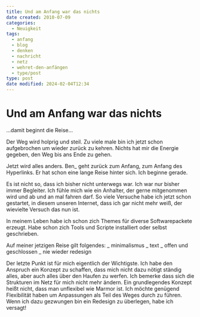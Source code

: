 ```yaml
---
title: Und am Anfang war das nichts
date created: 2010-07-09
categories:
  - Neuigkeit
tags:
  - anfang
  - blog
  - denken
  - nachricht
  - netz
  - wehret-den-anfängen
  - type/post
type: post
date modified: 2024-02-04T12:34
---
```


# Und am Anfang war das nichts

...damit beginnt die Reise...

Der Weg wird holprig und steil. Zu viele male bin ich jetzt schon aufgebrochen um wieder zurück zu kehren. Nichts hat mir die Energie gegeben, den Weg bis ans Ende zu gehen.

Jetzt wird alles anders. Ben\_ geht zurück zum Anfang, zum Anfang des Hyperlinks. Er hat schon eine lange Reise hinter sich. Ich beginne gerade.

Es ist nicht so, dass ich bisher nicht unterwegs war. Ich war nur bisher immer Begleiter. Ich fühle mich wie ein Anhalter, der gerne mitgenommen wird und ab und an mal fahren darf. So viele Versuche habe ich jetzt schon gestartet, in diesem unseren Internet, dass ich gar nicht mehr weiß, der wievielte Versuch das nun ist.

In meinem Leben habe ich schon zich Themes für diverse Softwarepackete erzeugt. Habe schon zich Tools und Scripte installiert oder selbst geschrieben.

Auf meiner jetzigen Reise gilt folgendes:
\_ minimalismus
\_ text
\_ offen und geschlossen
\_ nie wieder redesign

Der letzte Punkt ist für mich eigentlich der Wichtigste. Ich habe den Anspruch ein Konzept zu schaffen, dass mich nicht dazu nötigt ständig alles, aber auch alles über den Haufen zu werfen. Ich bemerke dass sich die Strukturen im Netz für mich nicht mehr ändern. Ein grundlegendes Konzept heißt nicht, dass man unflexibel wie Marmor ist. Ich möchte genügend Flexibilität haben um Anpassungen als Teil des Weges durch zu führen. Wenn ich dazu gezwungen bin ein Redesign zu überlegen, habe ich versagt!

